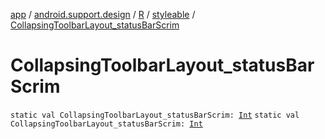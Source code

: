 [app](../../../index.md) / [android.support.design](../../index.md) / [R](../index.md) / [styleable](index.md) / [CollapsingToolbarLayout_statusBarScrim](./-collapsing-toolbar-layout_status-bar-scrim.md)

# CollapsingToolbarLayout_statusBarScrim

`static val CollapsingToolbarLayout_statusBarScrim: `[`Int`](https://kotlinlang.org/api/latest/jvm/stdlib/kotlin/-int/index.html)
`static val CollapsingToolbarLayout_statusBarScrim: `[`Int`](https://kotlinlang.org/api/latest/jvm/stdlib/kotlin/-int/index.html)